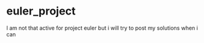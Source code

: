 # euler_project
I am not that active for project euler but i will try to post my solutions when i can
